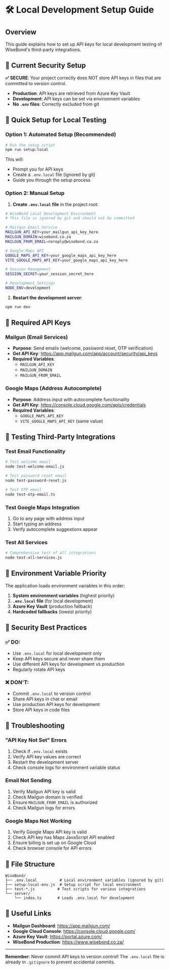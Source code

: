 # 🛠️ Local Development Setup Guide

## Overview

This guide explains how to set up API keys for local development testing of WiseBond's third-party integrations.

## 🔐 Current Security Setup

**✅ SECURE**: Your project correctly does NOT store API keys in files that are committed to version control.

- **Production**: API keys are retrieved from Azure Key Vault
- **Development**: API keys can be set via environment variables
- **No `.env` files**: Correctly excluded from git

## 🚀 Quick Setup for Local Testing

### Option 1: Automated Setup (Recommended)

```bash
# Run the setup script
npm run setup:local
```

This will:
- Prompt you for API keys
- Create a `.env.local` file (ignored by git)
- Guide you through the setup process

### Option 2: Manual Setup

1. **Create `.env.local` file** in the project root:
```bash
# WiseBond Local Development Environment
# This file is ignored by git and should not be committed

# Mailgun Email Service
MAILGUN_API_KEY=your_mailgun_api_key_here
MAILGUN_DOMAIN=wisebond.co.za
MAILGUN_FROM_EMAIL=noreply@wisebond.co.za

# Google Maps API
GOOGLE_MAPS_API_KEY=your_google_maps_api_key_here
VITE_GOOGLE_MAPS_API_KEY=your_google_maps_api_key_here

# Session Management
SESSION_SECRET=your_session_secret_here

# Development Settings
NODE_ENV=development
```

2. **Restart the development server**:
```bash
npm run dev
```

## 📧 Required API Keys

### Mailgun (Email Services)
- **Purpose**: Send emails (welcome, password reset, OTP verification)
- **Get API Key**: https://app.mailgun.com/app/account/security/api_keys
- **Required Variables**:
  - `MAILGUN_API_KEY`
  - `MAILGUN_DOMAIN`
  - `MAILGUN_FROM_EMAIL`

### Google Maps (Address Autocomplete)
- **Purpose**: Address input with autocomplete functionality
- **Get API Key**: https://console.cloud.google.com/apis/credentials
- **Required Variables**:
  - `GOOGLE_MAPS_API_KEY`
  - `VITE_GOOGLE_MAPS_API_KEY` (same value)

## 🧪 Testing Third-Party Integrations

### Test Email Functionality
```bash
# Test welcome email
node test-welcome-email.js

# Test password reset email
node test-password-reset.js

# Test OTP email
node test-otp-email.ts
```

### Test Google Maps Integration
1. Go to any page with address input
2. Start typing an address
3. Verify autocomplete suggestions appear

### Test All Services
```bash
# Comprehensive test of all integrations
node test-all-services.js
```

## 🔄 Environment Variable Priority

The application loads environment variables in this order:

1. **System environment variables** (highest priority)
2. **`.env.local` file** (for local development)
3. **Azure Key Vault** (production fallback)
4. **Hardcoded fallbacks** (lowest priority)

## 🚨 Security Best Practices

### ✅ DO:
- Use `.env.local` for local development only
- Keep API keys secure and never share them
- Use different API keys for development vs production
- Regularly rotate API keys

### ❌ DON'T:
- Commit `.env.local` to version control
- Share API keys in chat or email
- Use production API keys for development
- Store API keys in code files

## 🐛 Troubleshooting

### "API Key Not Set" Errors
1. Check if `.env.local` exists
2. Verify API key values are correct
3. Restart the development server
4. Check console logs for environment variable status

### Email Not Sending
1. Verify Mailgun API key is valid
2. Check Mailgun domain is verified
3. Ensure `MAILGUN_FROM_EMAIL` is authorized
4. Check Mailgun logs for errors

### Google Maps Not Working
1. Verify Google Maps API key is valid
2. Check API key has Maps JavaScript API enabled
3. Ensure billing is set up on Google Cloud
4. Check browser console for API errors

## 📝 File Structure

```
WiseBond/
├── .env.local          # Local environment variables (ignored by git)
├── setup-local-env.js  # Setup script for local environment
├── test-*.js          # Test scripts for various integrations
└── server/
    └── index.ts       # Loads .env.local for development
```

## 🔗 Useful Links

- **Mailgun Dashboard**: https://app.mailgun.com/
- **Google Cloud Console**: https://console.cloud.google.com/
- **Azure Key Vault**: https://portal.azure.com/
- **WiseBond Production**: https://www.wisebond.co.za/

---

**Remember**: Never commit API keys to version control! The `.env.local` file is already in `.gitignore` to prevent accidental commits. 